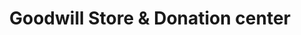 ---
title: "Goodwill Store & Donation center"
url: /calgary/goodwill-store-und-donation-center-macleod-trail-s/
shop: Gebrauchtwaren
---